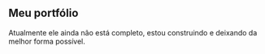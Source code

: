 Meu portfólio
------------------
Atualmente ele ainda não está completo, estou construindo e deixando da melhor forma possível.
